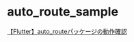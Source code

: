 # auto_route_sample

[【Flutter】auto_routeパッケージの動作確認](https://zenn.dev/ncdc/articles/flutter_auto_route#step1)